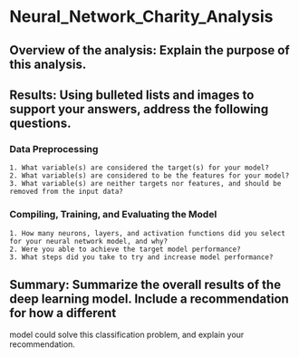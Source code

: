 # Neural_Network_Charity_Analysis

## Overview of the analysis: Explain the purpose of this analysis.



## Results: Using bulleted lists and images to support your answers, address the following questions.

### Data Preprocessing

    1. What variable(s) are considered the target(s) for your model?
    2. What variable(s) are considered to be the features for your model?
    3. What variable(s) are neither targets nor features, and should be removed from the input data?

### Compiling, Training, and Evaluating the Model

    1. How many neurons, layers, and activation functions did you select for your neural network model, and why?
    2. Were you able to achieve the target model performance?
    3. What steps did you take to try and increase model performance?


## Summary: Summarize the overall results of the deep learning model. Include a recommendation for how a different
model could solve this classification problem, and explain your recommendation.
